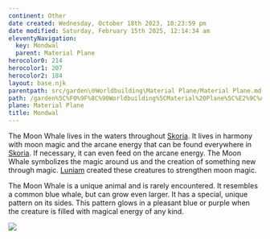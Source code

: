 ```yaml
---
continent: Other
date created: Wednesday, October 18th 2023, 10:23:59 pm
date modified: Saturday, February 15th 2025, 12:14:34 am
eleventyNavigation:
  key: Mondwal
  parent: Material Plane
herocolor0: 214
herocolor1: 207
herocolor2: 184
layout: base.njk
parentpath: src/garden\🌐Worldbuilding\Material Plane/Material Plane.md
path: /garden%5C%F0%9F%8C%90Worldbuilding%5CMaterial%20Plane%5C%E2%9C%A8%20Other%5CAnimals%20and%20Monsters/Mondwal/
plane: Material Plane
title: Mondwal
---
```


The Moon Whale lives in the waters throughout [Skoria](/garden/%F0%9F%8C%90Worldbuilding/Skoria). It lives in harmony with moon magic and the arcane energy that can be found everywhere in [Skoria](/garden/%F0%9F%8C%90Worldbuilding/Skoria). If necessary, it can even feed on the arcane energy. The Moon Whale symbolizes the magic around us and the creation of something new through magic. [Luniam](/garden/%F0%9F%8C%90Worldbuilding/Nether%20Plane/Gods/Luniam) created these creatures to strengthen moon magic.

The Moon Whale is a unique animal and is rarely encountered. It resembles a common blue whale, but can grow even larger. It has a special, unique pattern on its sides. This pattern glows in a pleasant blue or purple when the creature is filled with magical energy of any kind.

![](/static/Mondwaal.png)